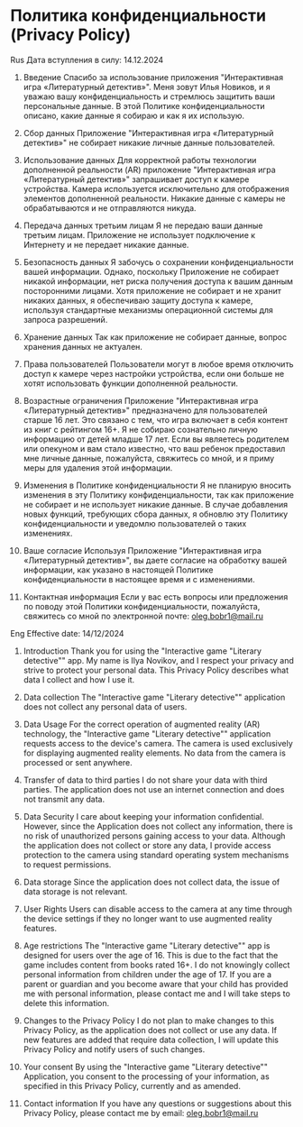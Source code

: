 # Политика конфиденциальности (Privacy Policy)
Rus
Дата вступления в силу: 14.12.2024

1. Введение
Спасибо за использование приложения "Интерактивная игра «Литературный детектив»". Меня зовут Илья Новиков, и я уважаю вашу конфиденциальность и стремлюсь защитить ваши персональные данные. В этой Политике конфиденциальности описано, какие данные я собираю и как я их использую.

2. Сбор данных
Приложение "Интерактивная игра «Литературный детектив»" не собирает никакие личные данные пользователей.

3. Использование данных
Для корректной работы технологии дополненной реальности (AR) приложение "Интерактивная игра «Литературный детектив»" запрашивает доступ к камере устройства. Камера используется исключительно для отображения элементов дополненной реальности. Никакие данные с камеры не обрабатываются и не отправляются никуда.

4. Передача данных третьим лицам
Я не передаю ваши данные третьим лицам. Приложение не использует подключение к Интернету и не передает никакие данные.

5. Безопасность данных
Я забочусь о сохранении конфиденциальности вашей информации. Однако, поскольку Приложение не собирает никакой информации, нет риска получения доступа к вашим данным посторонними лицами.
Хотя приложение не собирает и не хранит никаких данных, я обеспечиваю защиту доступа к камере, используя стандартные механизмы операционной системы для запроса разрешений.

6. Хранение данных
Так как приложение не собирает данные, вопрос хранения данных не актуален.

7. Права пользователей
Пользователи могут в любое время отключить доступ к камере через настройки устройства, если они больше не хотят использовать функции дополненной реальности.

8. Возрастные ограничения
Приложение "Интерактивная игра «Литературный детектив»" предназначено для пользователей старше 16 лет. Это связано с тем, что игра включает в себя контент из книг с рейтингом 16+. Я не собираю сознательно личную информацию от детей младше 17 лет. Если вы являетесь родителем или опекуном и вам стало известно, что ваш ребенок предоставил мне личные данные, пожалуйста, свяжитесь со мной, и я приму меры для удаления этой информации.

9. Изменения в Политике конфиденциальности
Я не планирую вносить изменения в эту Политику конфиденциальности, так как приложение не собирает и не использует никакие данные. В случае добавления новых функций, требующих сбора данных, я обновлю эту Политику конфиденциальности и уведомлю пользователей о таких изменениях.

10. Ваше согласие 
Используя Приложение "Интерактивная игра «Литературный детектив»", вы даете согласие на обработку вашей информации, как указано в настоящей Политике конфиденциальности в настоящее время и с изменениями.

11. Контактная информация
Если у вас есть вопросы или предложения по поводу этой Политики конфиденциальности, пожалуйста, свяжитесь со мной по электронной почте: oleg.bobr1@mail.ru


Eng
Effective date: 14/12/2024

1. Introduction
Thank you for using the "Interactive game "Literary detective"" app. My name is Ilya Novikov, and I respect your privacy and strive to protect your personal data. This Privacy Policy describes what data I collect and how I use it.

2. Data collection
The "Interactive game "Literary detective"" application does not collect any personal data of users.

3. Data Usage
For the correct operation of augmented reality (AR) technology, the "Interactive game "Literary detective"" application requests access to the device's camera. The camera is used exclusively for displaying augmented reality elements. No data from the camera is processed or sent anywhere.

4. Transfer of data to third parties
I do not share your data with third parties. The application does not use an internet connection and does not transmit any data.

5. Data Security
I care about keeping your information confidential. However, since the Application does not collect any information, there is no risk of unauthorized persons gaining access to your data.
Although the application does not collect or store any data, I provide access protection to the camera using standard operating system mechanisms to request permissions.

6. Data storage
Since the application does not collect data, the issue of data storage is not relevant.

7. User Rights
Users can disable access to the camera at any time through the device settings if they no longer want to use augmented reality features.

8. Age restrictions
The "Interactive game "Literary detective"" app is designed for users over the age of 16. This is due to the fact that the game includes content from books rated 16+. I do not knowingly collect personal information from children under the age of 17. If you are a parent or guardian and you become aware that your child has provided me with personal information, please contact me and I will take steps to delete this information.

9. Changes to the Privacy Policy
I do not plan to make changes to this Privacy Policy, as the application does not collect or use any data. If new features are added that require data collection, I will update this Privacy Policy and notify users of such changes.

10. Your consent
By using the "Interactive game "Literary detective"" Application, you consent to the processing of your information, as specified in this Privacy Policy, currently and as amended.

11. Contact information
If you have any questions or suggestions about this Privacy Policy, please contact me by email: oleg.bobr1@mail.ru 
